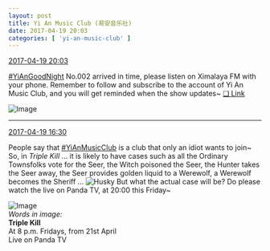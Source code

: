 ```yaml
---
layout: post
title: Yi An Music Club (易安音乐社)
date: 2017-04-19 20:03
categories: [ 'yi-an-music-club' ]
---
```


<div class="weibo-info">
  <a href="http://weibo.com/6094546964/EFgdN1Osd">2017-04-19 20:03</a>
</div>

[#YiAnGoodNight](http://weibo.com/p/10080892b104a59bff303ca883e7931b5b916e) No.002 arrived in time, please listen on Ximalaya FM with your phone. Remember to follow and subscribe to the account of Yi An Music Club, and you will get reminded when the show updates~ [❏ Link](http://m.ximalaya.com/78339006/sound/35823287)

<!-- more -->

![Image](http://wx3.sinaimg.cn/mw690/006Es64Aly1fes8dr743ej31jk17u7wj.jpg)

---

<div class="weibo-info">
  <a href="http://weibo.com/6094546964/EFePcwSH0">2017-04-19 16:30</a>
</div>

People say that [#YiAnMusicClub](http://weibo.com/p/100808beae2e3e05b17b64f63ebedca39f19b2) is a club that only an idiot wants to join~ So, in *Triple Kill* … it is likely to have cases such as all the Ordinary Townsfolks vote for the Seer, the Witch poisoned the Seer, the Hunter takes the Seer away, the Seer provides golden liquid to a Werewolf, a Werewolf becomes the Sheriff … ![Husky](http://img.t.sinajs.cn/t4/appstyle/expression/ext/normal/74/moren_hashiqi_org.png) But what the actual case will be? Do please watch the live on Panda TV, at 20:00 this Friday~

![Image](http://wx3.sinaimg.cn/mw690/006Es64Aly1fer6cj1sxuj31jk2bcx6v.jpg)  
*Words in image:*  
**Triple Kill**  
At 8 p.m. Fridays, from 21st April  
Live on Panda TV
